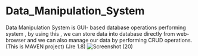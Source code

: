 # Data_Manipulation_System
Data Manipulation System is GUI- based database operations performing system , by using this , we can store data into database directly from web-browser and we can also manage our data by performing CRUD operations.
(This is MAVEN project)
(Jre 1.8)
![Screenshot (20)](https://user-images.githubusercontent.com/100037271/175469612-94698021-72fd-4c99-992a-0937a5663bce.png)
